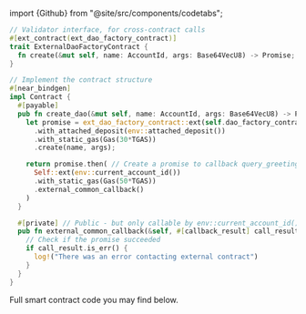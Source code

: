 import {Github} from "@site/src/components/codetabs";

```rust
// Validator interface, for cross-contract calls
#[ext_contract(ext_dao_factory_contract)]
trait ExternalDaoFactoryContract {
  fn create(&mut self, name: AccountId, args: Base64VecU8) -> Promise;
}

// Implement the contract structure
#[near_bindgen]
impl Contract {
  #[payable]
  pub fn create_dao(&mut self, name: AccountId, args: Base64VecU8) -> Promise {
    let promise = ext_dao_factory_contract::ext(self.dao_factory_contract.clone())
      .with_attached_deposit(env::attached_deposit())
      .with_static_gas(Gas(30*TGAS))
      .create(name, args);

    return promise.then( // Create a promise to callback query_greeting_callback
      Self::ext(env::current_account_id())
      .with_static_gas(Gas(50*TGAS))
      .external_common_callback()
    )
  }

  #[private] // Public - but only callable by env::current_account_id()
  pub fn external_common_callback(&self, #[callback_result] call_result: Result<(), PromiseError>) {
    // Check if the promise succeeded
    if call_result.is_err() {
      log!("There was an error contacting external contract")
    }
  }
}
```

Full smart contract code you may find below.

<Github fname="lib.rs"
  url="https://github.com/garikbesson/interact-with-near-dao-example/blob/main/src/lib.rs"
  start="20" end="27" />